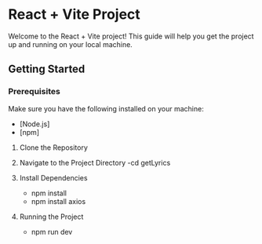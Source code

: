 # React + Vite Project

Welcome to the React + Vite project! This guide will help you get the project up and running on your local machine.

## Getting Started

### Prerequisites

Make sure you have the following installed on your machine:

- [Node.js]
- [npm]

1. Clone the Repository
2. Navigate to the Project Directory
    -cd getLyrics
3. Install Dependencies
    - npm install
    - npm install axios

4. Running the Project
   - npm run dev 